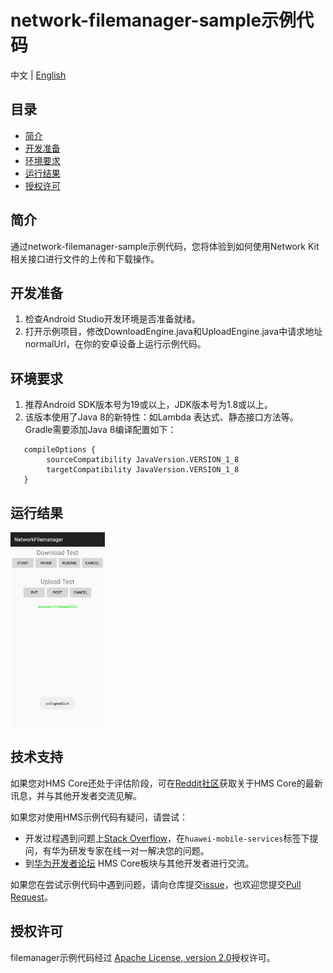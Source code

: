 # network-filemanager-sample示例代码
中文 | [English](./README.md)
## 目录

 * [简介](#简介)
 * [开发准备](#开发准备)
 * [环境要求](#环境要求)
 * [运行结果](#运行结果)
 * [授权许可](#授权许可)

## 简介
   通过network-filemanager-sample示例代码，您将体验到如何使用Network Kit相关接口进行文件的上传和下载操作。

## 开发准备
   1. 检查Android Studio开发环境是否准备就绪。
   2. 打开示例项目，修改DownloadEngine.java和UploadEngine.java中请求地址normalUrl，在你的安卓设备上运行示例代码。

## 环境要求
   1. 推荐Android SDK版本号为19或以上，JDK版本号为1.8或以上。
   2. 该版本使用了Java 8的新特性：如Lambda 表达式、静态接口方法等。Gradle需要添加Java 8编译配置如下：
```
   compileOptions {
        sourceCompatibility JavaVersion.VERSION_1_8
        targetCompatibility JavaVersion.VERSION_1_8
   }
```
## 运行结果
   <img src="images/result.jpg" width=30% height = 30%>

## 技术支持
如果您对HMS Core还处于评估阶段，可在[Reddit社区](https://www.reddit.com/r/HuaweiDevelopers/)获取关于HMS Core的最新讯息，并与其他开发者交流见解。

如果您对使用HMS示例代码有疑问，请尝试：
- 开发过程遇到问题上[Stack Overflow](https://stackoverflow.com/questions/tagged/huawei-mobile-services)，在`huawei-mobile-services`标签下提问，有华为研发专家在线一对一解决您的问题。
- 到[华为开发者论坛](https://developer.huawei.com/consumer/cn/forum/blockdisplay?fid=18) HMS Core板块与其他开发者进行交流。

如果您在尝试示例代码中遇到问题，请向仓库提交[issue](https://github.com/HMS-Core/hms-network-demo/issues)，也欢迎您提交[Pull Request](https://github.com/HMS-Core/hms-network-demo/pulls)。

## 授权许可
   filemanager示例代码经过 [Apache License, version 2.0](http://www.apache.org/licenses/LICENSE-2.0)授权许可。
